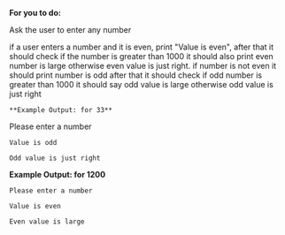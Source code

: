 **For you to do:**

Ask the user to enter any number

if a user enters a number and it is even, print "Value is even", after that it should check if the number is greater than 1000 it should also print even number is large otherwise even value is just right. if number is not even it should print number is odd after that it should check if odd number is greater than 1000 it should say odd value is large otherwise odd value is just right


```
**Example Output: for 33**
```
Please enter a number

```
Value is odd

Odd value is just right
```

**Example Output: for 1200**

```
Please enter a number
```

```
Value is even
```

```
Even value is large
```